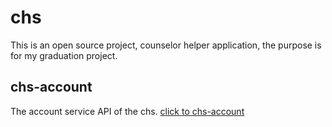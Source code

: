 # chs
This is an open source project, counselor helper application, the purpose is for my graduation project.

## chs-account
The account service API of the chs.
[click to chs-account](https://MEIYOUx.github.com/chs-account)
